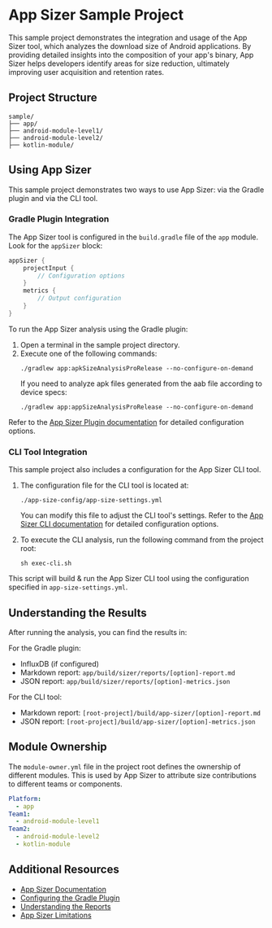 # App Sizer Sample Project

This sample project demonstrates the integration and usage of the App Sizer tool, which analyzes the download size of Android applications. By providing detailed insights into the composition of your app's binary, App Sizer helps developers identify areas for size reduction, ultimately improving user acquisition and retention rates.

## Project Structure

```
sample/
├── app/
├── android-module-level1/
├── android-module-level2/
├── kotlin-module/
```

## Using App Sizer

This sample project demonstrates two ways to use App Sizer: via the Gradle plugin and via the CLI tool.

### Gradle Plugin Integration

The App Sizer tool is configured in the `build.gradle` file of the `app` module. Look for the `appSizer` block:

```groovy
appSizer {
    projectInput {
        // Configuration options
    }
    metrics {
        // Output configuration
    }
}
```

To run the App Sizer analysis using the Gradle plugin:

1. Open a terminal in the sample project directory.
2. Execute one of the following commands:
   ```
   ./gradlew app:apkSizeAnalysisProRelease --no-configure-on-demand
   ```   
   If you need to analyze apk files generated from the aab file according to device specs:
   ```
   ./gradlew app:appSizeAnalysisProRelease --no-configure-on-demand
   ```

Refer to the [App Sizer Plugin documentation](../docs/plugin.md) for detailed configuration options.

### CLI Tool Integration

This sample project also includes a configuration for the App Sizer CLI tool.

1. The configuration file for the CLI tool is located at:
   ```
   ./app-size-config/app-size-settings.yml
   ```
   You can modify this file to adjust the CLI tool's settings. Refer to the [App Sizer CLI documentation](../docs/cli.md) for detailed configuration options.

2. To execute the CLI analysis, run the following command from the project root:
   ```
   sh exec-cli.sh
   ```

This script will build & run the App Sizer CLI tool using the configuration specified in `app-size-settings.yml`.


## Understanding the Results

After running the analysis, you can find the results in:

For the Gradle plugin:
- InfluxDB (if configured)
- Markdown report: `app/build/sizer/reports/[option]-report.md`
- JSON report: `app/build/sizer/reports/[option]-metrics.json`

For the CLI tool:
- Markdown report: `[root-project]/build/app-sizer/[option]-report.md`
- JSON report: `[root-project]/build/app-sizer/[option]-metrics.json`

## Module Ownership

The `module-owner.yml` file in the project root defines the ownership of different modules. This is used by App Sizer to attribute size contributions to different teams or components.
```yaml
Platform:
  - app
Team1:
  - android-module-level1
Team2:
  - android-module-level2
  - kotlin-module

```

## Additional Resources

- [App Sizer Documentation](../docs/index.md)
- [Configuring the Gradle Plugin](../docs/plugin.md)
- [Understanding the Reports](../docs/report.md)
- [App Sizer Limitations](../docs/limitation.md)